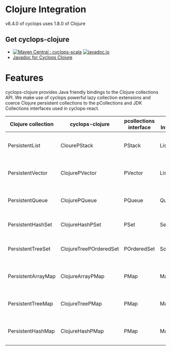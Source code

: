 # Clojure Integration

v8.4.0 of cyclops uses 1.8.0 of Clojure

## Get cyclops-clojure


* [![Maven Central : cyclops-scala](https://maven-badges.herokuapp.com/maven-central/com.aol.cyclops/cyclops-clojure/badge.svg)](https://maven-badges.herokuapp.com/maven-central/com.aol.cyclops/cyclops-clojure)   [![javadoc.io](https://javadocio-badges.herokuapp.com/com.aol.cyclops/cyclops-clojure/badge.svg)](https://javadocio-badges.herokuapp.com/com.aol.cyclops/cyclops-clojure)
* [Javadoc for Cyclops Clojure](http://www.javadoc.io/doc/com.aol.cyclops/cyclops-clojure/)

# Features

cyclops-clojure provides Java friendly bindings to the Clojure collections API. We make use of cyclops powerful lazy collection extensions and coerce Clojure persistent collections to the pCollections and JDK Collections interfaces used in cyclops-react.


|  Clojure collection | cyclops-clojure   | pcollections interface   | JDK Interface  | Description  |
|---|---|---|---|---|
| PersistentList   | ClourePStack   | PStack  | List  | PStackX  : extended persistent linkedlist |
|  PersistentVector | ClojurePVector  | PVector   | List   | PVectorX : extended persistent ArrayList   |
|  PersistentQueue | ClojurePQueue  | PQueue  | Queue  | PQueueX : extended Persistent Queue  |
|  PersistentHashSet | ClojureHashPSet  | PSet  | Set  | PSetX : extended Persistent Set  |
|  PersistentTreeSet | ClojureTreePOrderedSet  | POrderedSet  | SortedSet  | POrderedSetX : extended Persistent Ordered Set  |
|  PersistentArrayMap | ClojureArrayPMap  | PMap  | Map | PMapX : extended Persistent Map  |
|  PersistentTreeMap | ClojureTreePMap  | PMap  | Map | PMapX : extended Persistent Map  |
|  PersistentHashMap | ClojureHashPMap  | PMap  | Map | PMapX : extended Persistent Map  |







